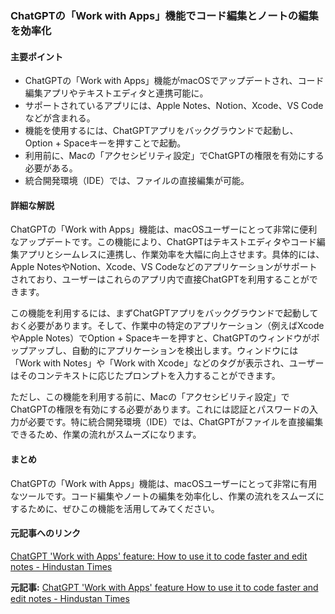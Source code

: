 ### ChatGPTの「Work with Apps」機能でコード編集とノートの編集を効率化

#### 主要ポイント
- ChatGPTの「Work with Apps」機能がmacOSでアップデートされ、コード編集アプリやテキストエディタと連携可能に。
- サポートされているアプリには、Apple Notes、Notion、Xcode、VS Codeなどが含まれる。
- 機能を使用するには、ChatGPTアプリをバックグラウンドで起動し、Option + Spaceキーを押すことで起動。
- 利用前に、Macの「アクセシビリティ設定」でChatGPTの権限を有効にする必要がある。
- 統合開発環境（IDE）では、ファイルの直接編集が可能。

#### 詳細な解説

ChatGPTの「Work with Apps」機能は、macOSユーザーにとって非常に便利なアップデートです。この機能により、ChatGPTはテキストエディタやコード編集アプリとシームレスに連携し、作業効率を大幅に向上させます。具体的には、Apple NotesやNotion、Xcode、VS Codeなどのアプリケーションがサポートされており、ユーザーはこれらのアプリ内で直接ChatGPTを利用することができます。

この機能を利用するには、まずChatGPTアプリをバックグラウンドで起動しておく必要があります。そして、作業中の特定のアプリケーション（例えばXcodeやApple Notes）でOption + Spaceキーを押すと、ChatGPTのウィンドウがポップアップし、自動的にアプリケーションを検出します。ウィンドウには「Work with Notes」や「Work with Xcode」などのタグが表示され、ユーザーはそのコンテキストに応じたプロンプトを入力することができます。

ただし、この機能を利用する前に、Macの「アクセシビリティ設定」でChatGPTの権限を有効にする必要があります。これには認証とパスワードの入力が必要です。特に統合開発環境（IDE）では、ChatGPTがファイルを直接編集できるため、作業の流れがスムーズになります。

#### まとめ

ChatGPTの「Work with Apps」機能は、macOSユーザーにとって非常に有用なツールです。コード編集やノートの編集を効率化し、作業の流れをスムーズにするために、ぜひこの機能を活用してみてください。

#### 元記事へのリンク
[ChatGPT 'Work with Apps' feature: How to use it to code faster and edit notes - Hindustan Times](https://www.hindustantimes.com/technology/chatgpt-work-with-apps-feature-how-to-use-it-to-code-faster-and-edit-notes-101715532400000.html)

**元記事:** [ChatGPT 'Work with Apps' feature How to use it to code faster and edit notes - Hindustan Times](https://www.hindustantimes.com/technology/chatgpt-work-with-apps-feature-how-to-use-it-to-code-faster-and-edit-notes-101747052443197.html)